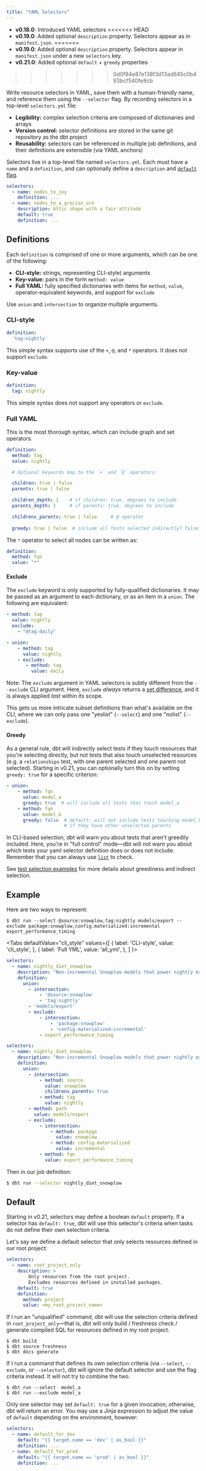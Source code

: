 ```yaml
---
title: "YAML Selectors"
---
```


<Changelog>

- **v0.18.0**: Introduced YAML selectors
<<<<<<< HEAD
- **v0.19.0**: Added optional `description` property. Selectors appear as in `manifest.json`.
=======
- **v0.19.0**: Added optional `description` property. Selectors appear in `manifest.json` under a new `selectors` key.
- **v0.21.0**: Added optional `default` + `greedy` properties
>>>>>>> 0d0f94e87e138f3d13ad645c0b493bcf540fe8cb

</Changelog>

Write resource selectors in YAML, save them with a human-friendly name, and reference them using the `--selector` flag.
By recording selectors in a top-level `selectors.yml` file:

* **Legibility:** complex selection criteria are composed of dictionaries and arrays
* **Version control:** selector definitions are stored in the same git repository as the dbt project
* **Reusability:** selectors can be referenced in multiple job definitions, and their definitions are extensible (via YAML anchors)

Selectors live in a top-level file named `selectors.yml`. Each must have a `name` and a `definition`, and can optionally define a `description` and [`default` flag](#default).

<File name='selectors.yml'>

```yml
selectors:
  - name: nodes_to_joy
    definition: ...
  - name: nodes_to_a_grecian_urn
    description: Attic shape with a fair attitude
    default: true
    definition: ...
```
</File>

## Definitions

Each `definition` is comprised of one or more arguments, which can be one of the following:
* **CLI-style:** strings, representing CLI-style) arguments
* **Key-value:** pairs in the form `method: value`
* **Full YAML:** fully specified dictionaries with items for `method`, `value`, operator-equivalent keywords, and support for `exclude`
    
Use `union` and `intersection` to organize multiple arguments.

### CLI-style
```yml
definition:
  'tag:nightly'
```

This simple syntax supports use of the `+`, `@`, and `*` operators. It does
not support `exclude`.

### Key-value
```yml
definition:
  tag: nightly
```

This simple syntax does not support any operators or `exclude`.

### Full YAML

This is the most thorough syntax, which can include graph and set operators.

```yml
definition:
  method: tag
  value: nightly

  # Optional keywords map to the `+` and `@` operators:

  children: true | false
  parents: true | false

  children_depth: 1    # if children: true, degrees to include
  parents_depth: 1     # if parents: true, degrees to include

  childrens_parents: true | false     # @ operator
  
  greedy: true | false  # include all tests selected indirectly? false by default
```

The `*` operator to select all nodes can be written as:
```yml
definition:
  method: fqn
  value: "*"
```

#### Exclude

The `exclude` keyword is only supported by fully-qualified dictionaries. 
It may be passed as an argument to each dictionary, or as
an item in a `union`. The following are equivalent:

```yml
- method: tag
  value: nightly
  exclude:
    - "@tag:daily"
```

```yml
- union:
    - method: tag
      value: nightly
    - exclude:
       - method: tag
         value: daily
```

Note: The `exclude` argument in YAML selectors is subtly different from
the `--exclude` CLI argument. Here, `exclude` _always_ returns a [set difference](https://en.wikipedia.org/wiki/Complement_(set_theory)), 
and it is always applied _last_ within its scope.

This gets us more intricate subset definitions than what's available on the CLI,
where we can only pass one "yeslist" (`--select`) and one "nolist" (`--exclude`).

#### Greedy

As a general rule, dbt will indirectly select tests if they touch resources that you're selecting directly,
but not tests that also touch unselected resources (e.g. a `relationships` test, with one parent selected and one parent
not selected). Starting in v0.21, you can optionally turn this on by setting `greedy: true` for a specific criterion:

```yml
- union:
    - method: fqn
      value: model_a
      greedy: true  # will include all tests that touch model_a
    - method: fqn
      value: model_b
      greedy: false  # default: will not include tests touching model_b
                     # if they have other unselected parents
```

In CLI-based selection, dbt will warn you about tests that aren't greedily included. Here, you're in "full control" mode—dbt will not warn you about which tests your yaml selector definition does or does not include. Remember that you can always use [`list`](commands/list) to check.

See [test selection examples](test-selection-examples) for more details about greediness and indirect selection.

## Example

Here are two ways to represent:
```
$ dbt run --select @source:snowplow,tag:nightly models/export --exclude package:snowplow,config.materialized:incremental export_performance_timing
```

<Tabs
  defaultValue="cli_style"
  values={[
    { label: 'CLI-style', value: 'cli_style', },
    { label: 'Full YML', value: 'all_yml', },
  ]
}>

<TabItem value="cli_style">
<File name='selectors.yml'>

```yml
selectors:
  - name: nightly_diet_snowplow
    description: "Non-incremental Snowplow models that power nightly exports"
    definition:
      union:
        - intersection:
            - '@source:snowplow'
            - 'tag:nightly'
        - 'models/export'
        - exclude:
            - intersection:
                - 'package:snowplow'
                - 'config.materialized:incremental'
            - export_performance_timing
```
</File>
</TabItem>

<TabItem value="all_yml">
<File name='selectors.yml'>

```yml
selectors:
  - name: nightly_diet_snowplow
    description: "Non-incremental Snowplow models that power nightly exports"
    definition:
      union:
        - intersection:
            - method: source
              value: snowplow
              childrens_parents: true
            - method: tag
              value: nightly
        - method: path
          value: models/export
        - exclude:
            - intersection:
                - method: package
                  value: snowplow
                - method: config.materialized
                  value: incremental
            - method: fqn
              value: export_performance_timing
```
</File>
</TabItem>

</Tabs>

Then in our job definition:
```bash
$ dbt run --selector nightly_diet_snowplow
```

## Default

Starting in v0.21, selectors may define a boolean `default` property. If a selector has `default: true`, dbt will use this selector's criteria when tasks do not define their own selection criteria.

Let's say we define a default selector that only selects resources defined in our root project:
```yml
selectors:
  - name: root_project_only
    description: >
        Only resources from the root project.
        Excludes resources defined in installed packages.
    default: true
    definition:
      method: project
      value: <my_root_project_name>
```

If I run an "unqualified" command, dbt will use the selection criteria defined in `root_project_only`—that is, dbt will only build / freshness check / generate compiled SQL for resources defined in my root project.
```
$ dbt build
$ dbt source freshness
$ dbt docs generate
```

If I run a command that defines its own selection criteria (via `--select`, `--exclude`, or `--selector`), dbt will ignore the default selector and use the flag criteria instead. It will not try to combine the two.
```
$ dbt run --select  model_a
$ dbt run --exclude model_a
```

Only one selector may set `default: true` for a given invocation; otherwise, dbt will return an error. You may use a Jinja expression to adjust the value of `default` depending on the environment, however:

```yml
selectors:
  - name: default_for_dev
    default: "{{ target.name == 'dev' | as_bool }}"
    definition: ...
  - name: default_for_prod
    default: "{{ target.name == 'prod' | as_bool }}"
    definition: ...
```